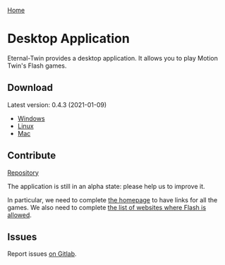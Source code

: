 [Home](./index.md)

# Desktop Application

Eternal-Twin provides a desktop application. It allows you to play Motion Twin's Flash games.

## Download

Latest version: 0.4.3 (2021-01-09)

- [Windows](https://eternal-twin.net/assets/app/etwin-0.4.3-windows-x64.zip)
- [Linux](https://eternal-twin.net/assets/app/etwin-0.4.3-linux-x64.zip)
- [Mac](https://eternal-twin.net/assets/app/etwin-0.4.3-mac-x64.zip)

## Contribute

[Repository](https://gitlab.com/eternal-twin/etwin-app)

The application is still in an alpha state: please help us to improve it.

In particular, we need to complete [the homepage](https://gitlab.com/eternal-twin/etwin-app/-/blob/master/src/main/index.html) to have
links for all the games.
We also need to complete [the list of websites where Flash is allowed](https://gitlab.com/eternal-twin/etwin-app/-/blob/master/src/main/mms.cfg).

## Issues

Report issues [on Gitlab](https://gitlab.com/eternal-twin/etwin-app/-/issues).
